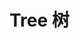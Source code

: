# Tree 树

<d-tree :data="data"></d-tree>

<script lang="ts">
import { defineComponent, ref } from 'vue'

export default defineComponent({
  setup() {
    const data = ref([{
      label: '一级 1', level: 1,
      children: [{
        label: '二级 1-1', level: 2,
        children: [{
          label: '三级 1-1-1', level: 3,
        }]
      }]
    }, {
      label: '一级 2', level: 1,
      open: true, // 新增
      children: [{
        label: '二级 2-1', level: 2,
        children: [{
          label: '三级 2-1-1', level: 3,
        }]
      }, {
        label: '二级 2-2', level: 2,
        children: [{
          label: '三级 2-2-1', level: 3,
        }]
      }]
    }, {
      label: '一级 3', level: 1,
      open: true, // 新增
      children: [{
        label: '二级 3-1', level: 2,
        children: [{
          label: '三级 3-1-1', level: 3,
        }]
      }, {
        label: '二级 3-2', level: 2,
        open: true, // 新增
        children: [{
          label: '三级 3-2-1', level: 3,
        }]
      }]
    }, {
      label: '一级 4', level: 1,
    }])

    return {
      data
    }
  }
})
</script>
